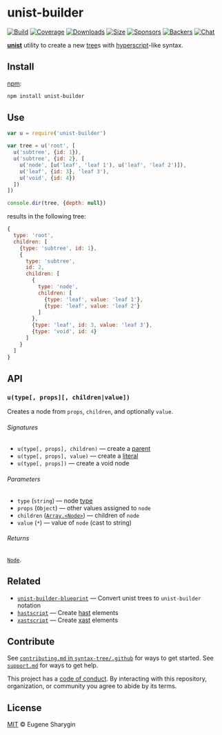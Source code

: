 # unist-builder

[![Build][build-badge]][build]
[![Coverage][coverage-badge]][coverage]
[![Downloads][downloads-badge]][downloads]
[![Size][size-badge]][size]
[![Sponsors][sponsors-badge]][collective]
[![Backers][backers-badge]][collective]
[![Chat][chat-badge]][chat]

[**unist**][unist] utility to create a new [tree][]s with [hyperscript][]-like
syntax.

## Install

[npm][]:

```bash
npm install unist-builder
```

## Use

```js
var u = require('unist-builder')

var tree = u('root', [
  u('subtree', {id: 1}),
  u('subtree', {id: 2}, [
    u('node', [u('leaf', 'leaf 1'), u('leaf', 'leaf 2')]),
    u('leaf', {id: 3}, 'leaf 3'),
    u('void', {id: 4})
  ])
])

console.dir(tree, {depth: null})
```

results in the following tree:

```js
{
  type: 'root',
  children: [
    {type: 'subtree', id: 1},
    {
      type: 'subtree',
      id: 2,
      children: [
        {
          type: 'node',
          children: [
            {type: 'leaf', value: 'leaf 1'},
            {type: 'leaf', value: 'leaf 2'}
          ]
        },
        {type: 'leaf', id: 3, value: 'leaf 3'},
        {type: 'void', id: 4}
      ]
    }
  ]
}
```

## API

### `u(type[, props][, children|value])`

Creates a node from `props`, `children`, and optionally `value`.

###### Signatures

*   `u(type[, props], children)` — create a [parent][]
*   `u(type[, props], value)` — create a [literal][]
*   `u(type[, props])` — create a void node

###### Parameters

*   `type` (`string`) — node [type][]
*   `props` (`Object`) — other values assigned to `node`
*   `children` ([`Array.<Node>`][node]) — children of `node`
*   `value` (`*`) — value of `node` (cast to string)

###### Returns

[`Node`][node].

## Related

*   [`unist-builder-blueprint`](https://github.com/syntax-tree/unist-builder-blueprint)
    — Convert unist trees to `unist-builder` notation
*   [`hastscript`](https://github.com/syntax-tree/hastscript)
    — Create [hast][] elements
*   [`xastscript`](https://github.com/syntax-tree/xastscript)
    — Create [xast][] elements

## Contribute

See [`contributing.md` in `syntax-tree/.github`][contributing] for ways to get
started.
See [`support.md`][support] for ways to get help.

This project has a [code of conduct][coc].
By interacting with this repository, organization, or community you agree to
abide by its terms.

## License

[MIT][license] © Eugene Sharygin

<!-- Definitions -->

[build-badge]: https://img.shields.io/travis/syntax-tree/unist-builder.svg

[build]: https://travis-ci.org/syntax-tree/unist-builder

[coverage-badge]: https://img.shields.io/codecov/c/github/syntax-tree/unist-builder.svg

[coverage]: https://codecov.io/github/syntax-tree/unist-builder

[downloads-badge]: https://img.shields.io/npm/dm/unist-builder.svg

[downloads]: https://www.npmjs.com/package/unist-builder

[size-badge]: https://img.shields.io/bundlephobia/minzip/unist-builder.svg

[size]: https://bundlephobia.com/result?p=unist-builder

[sponsors-badge]: https://opencollective.com/unified/sponsors/badge.svg

[backers-badge]: https://opencollective.com/unified/backers/badge.svg

[collective]: https://opencollective.com/unified

[chat-badge]: https://img.shields.io/badge/chat-spectrum-7b16ff.svg

[chat]: https://spectrum.chat/unified/syntax-tree

[npm]: https://docs.npmjs.com/cli/install

[license]: license

[contributing]: https://github.com/syntax-tree/.github/blob/HEAD/contributing.md

[support]: https://github.com/syntax-tree/.github/blob/HEAD/support.md

[coc]: https://github.com/syntax-tree/.github/blob/HEAD/code-of-conduct.md

[unist]: https://github.com/syntax-tree/unist

[hast]: https://github.com/syntax-tree/hast

[xast]: https://github.com/syntax-tree/xast

[hyperscript]: https://github.com/dominictarr/hyperscript

[node]: https://github.com/syntax-tree/unist#node

[tree]: https://github.com/syntax-tree/unist#tree

[parent]: https://github.com/syntax-tree/unist#parent

[literal]: https://github.com/syntax-tree/unist#literal

[type]: https://github.com/syntax-tree/unist#type

